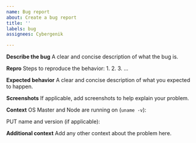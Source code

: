 ```yaml
---
name: Bug report
about: Create a bug report
title: ''
labels: bug
assignees: Cybergenik

---
```


**Describe the bug**
A clear and concise description of what the bug is.

**Repro**
Steps to reproduce the behavior:
1. 
2. 
3. 
...

**Expected behavior**
A clear and concise description of what you expected to happen.

**Screenshots**
If applicable, add screenshots to help explain your problem.

**Context**
OS Master and Node are running on (`uname -v`):

PUT name and version (if applicable):

**Additional context**
Add any other context about the problem here.
